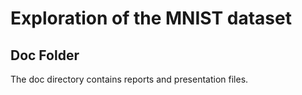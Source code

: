 # Exploration of the MNIST dataset

## Doc Folder

The doc directory contains reports and presentation files.
